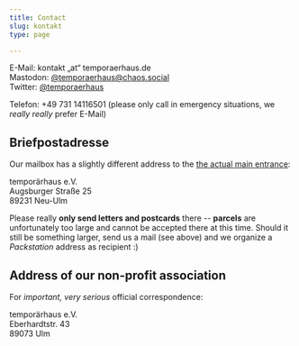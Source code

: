 ```yaml
---
title: Contact
slug: kontakt
type: page

---
```


E-Mail: kontakt „at“ temporaerhaus.de  
Mastodon: [@temporaerhaus@chaos.social][1]  
Twitter: [@temporaerhaus][2]  

Telefon: +49 731 14116501 (please only call in emergency situations, we _really really_ prefer E-Mail)


## Briefpostadresse

Our mailbox has a slightly different address to the [the actual main entrance](/en/das-haus/):

temporärhaus e.V.  
Augsburger Straße 25  
89231 Neu-Ulm


Please really **only send letters and postcards** there -- **parcels** are unfortunately too large and cannot be accepted there at this time.
Should it still be something larger, send us a mail (see above) and we organize a _Packstation_ address as recipient :)


## Address of our non-profit association

For _important, very serious_ official correspondence:

temporärhaus e.V.  
Eberhardtstr. 43  
89073 Ulm  

 
 [1]: https://chaos.social/@temporaerhaus
 [2]: https://twitter.com/temporaerhaus
